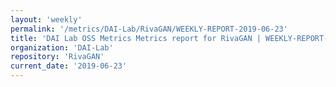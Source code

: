 ```yaml
---
layout: 'weekly'
permalink: '/metrics/DAI-Lab/RivaGAN/WEEKLY-REPORT-2019-06-23'
title: 'DAI Lab OSS Metrics Metrics report for RivaGAN | WEEKLY-REPORT-2019-06-23'
organization: 'DAI-Lab'
repository: 'RivaGAN'
current_date: '2019-06-23'
---
```

